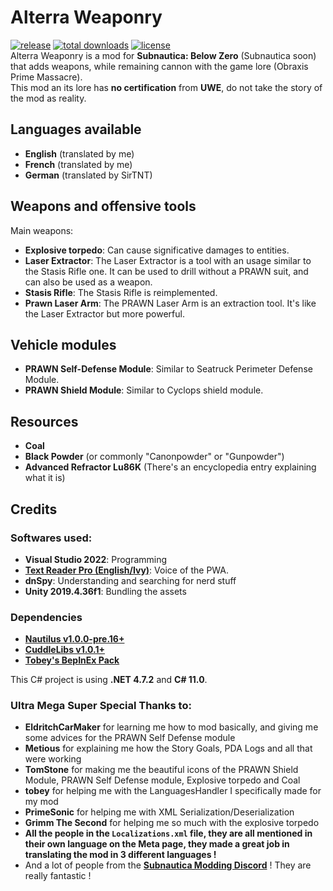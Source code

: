 # Alterra Weaponry
[![release](https://img.shields.io/github/v/release/VELD-Dev/Alterra-Weaponry?color=success&display_name=tag&logo=github&style=flat)](https://github.com/VELD-Dev/Alterra-Weaponry/releases "Last release of the mod")
[![total downloads](https://img.shields.io/github/downloads/VELD-Dev/Alterra-Weaponry/total?color=success&logo=github)](https://github.com/VELD-Dev/Alterra-Weaponry/downloads "Total downloads, including pre-releases, of the mod")
[![license](https://img.shields.io/github/license/VELD-Dev/Alterra-Weaponry)](https://github.com/VELD-Dev/Alterra-Weaponry/blob/main/LICENSE "License")  
Alterra Weaponry is a mod for **Subnautica: Below Zero** (Subnautica soon) that adds weapons, while remaining cannon with the game lore (Obraxis Prime Massacre).  
This mod an its lore has **no certification** from **UWE**, do not take the story of the mod as reality.  

## Languages available
- **English** (translated by me)
- **French** (translated by me)
- **German** (translated by SirTNT)

## Weapons and offensive tools
Main weapons:
- **Explosive torpedo**: Can cause significative damages to entities.
- **Laser Extractor**: The Laser Extractor is a tool with an usage similar to the Stasis Rifle one. It can be used to drill without a PRAWN suit, and can also be used as a weapon.
- **Stasis Rifle**: The Stasis Rifle is reimplemented.
- **Prawn Laser Arm**: The PRAWN Laser Arm is an extraction tool. It's like the Laser Extractor but more powerful.

## Vehicle modules
- **PRAWN Self-Defense Module**: Similar to Seatruck Perimeter Defense Module.  
- **PRAWN Shield Module**: Similar to Cyclops shield module.  

## Resources
- **Coal**
- **Black Powder** (or commonly "Canonpowder" or "Gunpowder")
- **Advanced Refractor Lu86K** (There's an encyclopedia entry explaining what it is)

## Credits
### Softwares used:  
- **Visual Studio 2022**: Programming  
- **[Text Reader Pro (English/Ivy)](https://textreader.pro/)**: Voice of the PWA.  
- **dnSpy**: Understanding and searching for nerd stuff
- **Unity 2019.4.36f1**: Bundling the assets

### Dependencies
- [**Nautilus v1.0.0-pre.16+**](https://github.com/SubnauticaModding/Nautilus/releases)
- [**CuddleLibs v1.0.1+**](https://github.com/VELD-Dev/CuddleLibs)
- [**Tobey's BepInEx Pack**](https://github.com/toebeann/BepInEx.Subnautica/releases)

This C# project is using **.NET 4.7.2** and **C# 11.0**.

### Ultra Mega Super Special Thanks to:
- **EldritchCarMaker** for learning me how to mod basically, and giving me some advices for the PRAWN Self Defense module
- **Metious** for explaining me how the Story Goals, PDA Logs and all that were working
- **TomStone** for making me the beautiful icons of the PRAWN Shield Module, PRAWN Self Defense module, Explosive torpedo and Coal
- **tobey** for helping me with the LanguagesHandler I specifically made for my mod
- **PrimeSonic** for helping me with XML Serialization/Deserialization
- **Grimm The Second** for helping me so much with the explosive torpedo
- **All the people in the `Localizations.xml` file, they are all mentioned in their own language on the Meta page, they made a great job in translating the mod in 3 different languages !**
- And a lot of people from the **[Subnautica Modding Discord](https://discord.gg/7M7cJWXMRe)** ! They are really fantastic !

